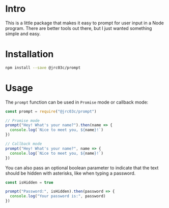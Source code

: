 # Intro

This is a little package that makes it easy to prompt for user input in a Node program. There are better tools out there, but I just wanted something simple and easy.

# Installation

```bash
npm install --save @jrc03c/prompt
```

# Usage

The `prompt` function can be used in `Promise` mode or callback mode:

```js
const prompt = require("@jrc03c/prompt")

// Promise mode
prompt("Hey! What's your name?").then(name => {
  console.log(`Nice to meet you, ${name}!`)
})

// Callback mode
prompt("Hey! What's your name?", name => {
  console.log(`Nice to meet you, ${name}!`)
})
```

You can also pass an optional boolean parameter to indicate that the text should be hidden with asterisks, like when typing a password.

```js
const isHidden = true

prompt("Password:", isHidden).then(password => {
  console.log("Your password is:", password)
})
```
